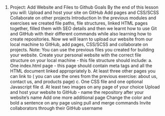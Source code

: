 1. Project: Add Website and Files to Github
Goals
By the end of this lesson you will:
Upload and host your site on GitHub
Add pages and CSS/SCSS
Collaborate on other projects
Introduction
In the previous modules and exercises we created file paths, file structures, linked HTML pages together, filled them with SEO details and then we learnt how to use Git and GitHub with their different commands while also learning how to create repositories. Now we will learn to upload our website from our local machine to GitHub, add pages, CSS/SCSS and collaborate on projects.
Note: You can use the previous files you created for building your website.
Create your personal website with the correct file structure on your local machine - this file structure should include:
a. One index.html page - this page should contain meta tags and all the HTML document linked appropriately
b. At least three other pages you can link to ( you can use the ones from the previous exercise: about us, contact us, and products page)
c. One CSS file and one optional Javascript file
d. At least two images on any page of your choice
Upload and host your website to GitHub - name the repository after your website’s name
Add one more additional page
Change the color and bold a sentence on any page using pull and merge commands
Invite collaborators through their GitHub username
